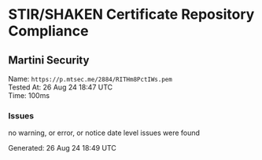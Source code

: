 # STIR/SHAKEN Certificate Repository Compliance

## Martini Security

Name: `https://p.mtsec.me/2884/RITHm8PctIWs.pem`\
Tested At: 26 Aug 24 18:47 UTC\
Time: 100ms

### Issues

no warning, or error, or notice date level issues were found

Generated: 26 Aug 24 18:49 UTC